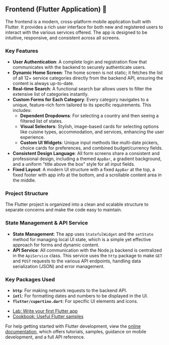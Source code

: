##  Frontend (Flutter Application) 📱

The frontend is a modern, cross-platform mobile application built with Flutter. It provides a rich user interface for both new and registered users to interact with the various services offered. The app is designed to be intuitive, responsive, and consistent across all screens.

### Key Features

* **User Authentication**: A complete login and registration flow that communicates with the backend to securely authenticate users.
* **Dynamic Home Screen**: The home screen is not static; it fetches the list of all 12+ service categories directly from the backend API, ensuring the content is always up-to-date.
* **Real-time Search**: A functional search bar allows users to filter the extensive list of categories instantly.
* **Custom Forms for Each Category**: Every category navigates to a unique, feature-rich form tailored to its specific requirements. This includes:
    * **Dependent Dropdowns**: For selecting a country and then seeing a filtered list of states.
    * **Visual Selectors**: Stylish, image-based cards for selecting options like cuisine types, accommodation, and services, enhancing the user experience.
    * **Custom UI Widgets**: Unique input methods like multi-date pickers, choice cards for preferences, and combined budget/currency fields.
* **Consistent Design Language**: All form screens share a consistent and professional design, including a themed `AppBar`, a gradient background, and a uniform "title above the box" style for all input fields.
* **Fixed Layout**: A modern UI structure with a fixed `AppBar` at the top, a fixed footer with app info at the bottom, and a scrollable content area in the middle.

### Project Structure

The Flutter project is organized into a clean and scalable structure to separate concerns and make the code easy to maintain.

### State Management & API Service

* **State Management**: The app uses `StatefulWidget` and the `setState` method for managing local UI state, which is a simple yet effective approach for forms and dynamic content.
* **API Service**: All communication with the Node.js backend is centralized in the `ApiService` class. This service uses the `http` package to make `GET` and `POST` requests to the various API endpoints, handling data serialization (JSON) and error management.

### Key Packages Used

* **`http`**: For making network requests to the backend API.
* **`intl`**: For formatting dates and numbers to be displayed in the UI.
* **`flutter/cupertino.dart`**: For specific UI elements and icons.

- [Lab: Write your first Flutter app](https://docs.flutter.dev/get-started/codelab)
- [Cookbook: Useful Flutter samples](https://docs.flutter.dev/cookbook)

For help getting started with Flutter development, view the
[online documentation](https://docs.flutter.dev/), which offers tutorials,
samples, guidance on mobile development, and a full API reference.
